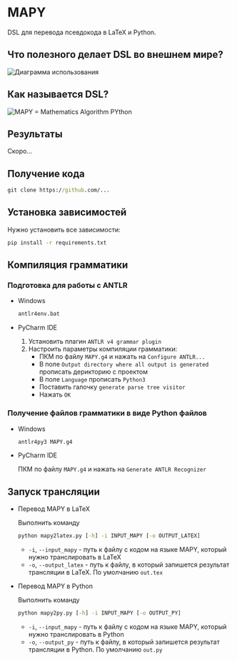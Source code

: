 ﻿# MAPY

DSL для перевода псевдокода в LaTeX и Python.

## Что полезного делает DSL во внешнем мире?

![Диаграмма использования](http://www.plantuml.com/plantuml/svg/dP0nIiH058RxESKhJJ4vm23B7i32mi9sSMVTm9g1-2o4BIGBMhg5bI0s7Y2kYGpHv0p_tCWVj12qKQPwytt_6-QVdkkiqekpbLdvXOe6gOhJfSgygFo95g4q3ayvjZaUSYVMhYVYiCKkrHZJbJFV1s8xaJqyfWsUyOQ87aswHaotWeONBw36iSOxHkooNzDtH7tQKEama4L6AAF1m3EY4-frkg7oYXQK4D5bvjz9sLzRouVlgRIPAOFwhnB2uY-_4IS7ioD__6F3vsBYmqjTij6fB-Ti_0C0)

## Как называется DSL?

![MAPY = Mathematics Algorithm PYthon](https://latex.codecogs.com/svg.latex?\mathtt{MAPY}%20\quad%20=%20\quad%20\mathtt{M}\mathrm{athematics}%20\quad%20\mathtt{A}\mathrm{lgorithm}%20\quad%20\mathtt{PY}\mathrm{thon})

## Результаты

Скоро...

## Получение кода
```cmd
git clone https://github.com/...
```

## Установка зависимостей
Нужно установить все зависимости:
```cmd
pip install -r requirements.txt
```

## Компиляция грамматики

### Подготовка для работы с ANTLR
- Windows  

  ```cmd
  antlr4env.bat
  ```
  
- PyCharm IDE
  
  1. Установить плагин `ANTLR v4 grammar plugin`
  2. Настроить параметры компиляции грамматики:
     * ПКМ по файлу `MAPY.g4` и нажать на `Configure ANTLR...`
     * В поле `Output directory where all output is generated` прописать дерикторию с проектом
     * В поле `Language` прописать `Python3`
     * Поставить галочку `generate parse tree visitor`
     * Нажать `OK`

### Получение файлов грамматики в виде Python файлов
- Windows  
  
  ```cmd
  antlr4py3 MAPY.g4
  ```
  
- PyCharm IDE

  ПКМ по файлу `MAPY.g4` и нажать на `Generate ANTLR Recognizer`  

## Запуск трансляции

- Перевод MAPY в LaTeX
  
    Выполнить команду
    
    ```cmd
    python mapy2latex.py [-h] -i INPUT_MAPY [-o OUTPUT_LATEX]
    ```
  
    * `-i`, `--input_mapy` - путь к файлу с кодом на языке MAPY, который нужно транслировать в LaTeX
    * `-o`, `--output_latex` - путь к файлу, в который запишется результат трансляции в LaTeX. По умолчанию `out.tex`

- Перевод MAPY в Python
  
    Выполнить команду
    
    ```cmd
    python mapy2py.py [-h] -i INPUT_MAPY [-o OUTPUT_PY]
    ```
  
    * `-i`, `--input_mapy` - путь к файлу с кодом на языке MAPY, который нужно транслировать в Python
    * `-o`, `--output_py` - путь к файлу, в который запишется результат трансляции в Python. По умолчанию `out.py`
